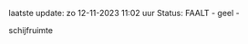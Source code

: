 laatste update: 
zo 12-11-2023 11:02   uur 
Status: FAALT - geel - 
<div class="service Y">schijfruimte</div>